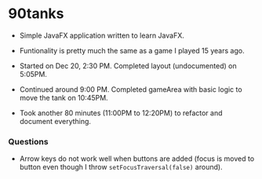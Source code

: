 # 90tanks

* Simple JavaFX application written to learn JavaFX.
* Funtionality is pretty much the same as a game I played 15 years ago.

* Started on Dec 20, 2:30 PM. Completed layout (undocumented) on 5:05PM.
* Continued around 9:00 PM. Completed gameArea with basic logic to move the tank on 10:45PM.
* Took another 80 minutes (11:00PM to 12:20PM) to refactor and document everything.

### Questions
* Arrow keys do not work well when buttons are added (focus is moved to button even though I throw `setFocusTraversal(false)` around).
